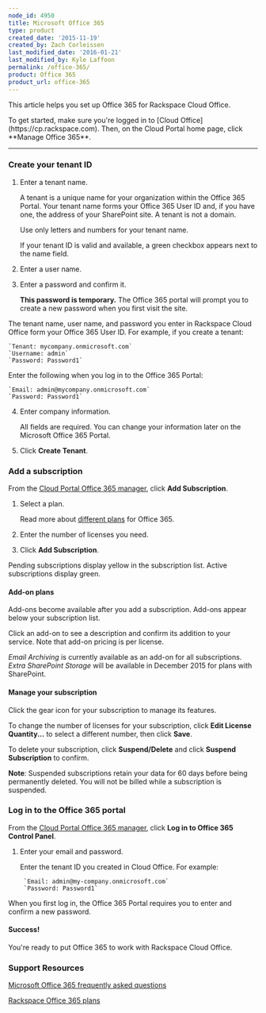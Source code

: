 ```yaml
---
node_id: 4950
title: Microsoft Office 365
type: product
created_date: '2015-11-19'
created_by: Zach Corleissen
last_modified_date: '2016-01-21'
last_modified_by: Kyle Laffoon
permalink: /office-365/
product: Office 365
product_url: office-365
---
```


<p class="lead" markdown="1">This article helps you set up Office 365 for Rackspace Cloud Office.</p>

<p class="lead" markdown="1">To get started, make sure you're logged in to [Cloud Office](https://cp.rackspace.com). Then, on the Cloud Portal home page, click **Manage Office 365**.</p>

<hr />

### Create your tenant ID

1. Enter a tenant name.

    A tenant is a unique name for your organization within the Office 365 Portal. Your tenant name forms your Office 365 User ID and, if you have one, the address of your SharePoint site.  A tenant is not a domain.

    Use only letters and numbers for your tenant name.

    If your tenant ID is valid and available, a green checkbox appears next to the name field.

2. Enter a user name.

3. Enter a password and confirm it.

    **This password is temporary.** The Office 365 portal will prompt you to create a new password when you first visit the site.

The tenant name, user name, and password you enter in Rackspace Cloud Office form your Office 365 User ID. For example, if you create a tenant:

    `Tenant: mycompany.onmicrosoft.com`
    `Username: admin`
    `Password: Password1`

Enter the following when you log in to the Office 365 Portal:

    `Email: admin@mycompany.onmicrosoft.com`
    `Password: Password1`

4. Enter company information.

    All fields are required. You can change your information later on the Microsoft Office 365 Portal.

5. Click **Create Tenant**.

### Add a subscription

From the [Cloud Portal Office 365 manager](https://cp.rackspace.com/Office365#/Manage), click **Add Subscription**.

1. Select a plan.

    Read more about [different plans](https://www.rackspace.com/office-365) for Office 365.

2. Enter the number of licenses you need.

3. Click **Add Subscription**.

Pending subscriptions display yellow in the subscription list. Active subscriptions display green.

#### Add-on plans

Add-ons become available after you add a subscription. Add-ons appear below your subscription list.

Click an add-on to see a description and confirm its addition to your service. Note that add-on pricing is per license.

*Email Archiving* is currently available as an add-on for all subscriptions. *Extra SharePoint Storage* will be available in December 2015 for plans with SharePoint.

#### Manage your subscription

Click the gear icon for your subscription to manage its features.

To change the number of licenses for your subscription, click **Edit License Quantity...** to select a different number, then click **Save**.

To delete your subscription, click **Suspend/Delete** and click **Suspend Subscription** to confirm.

**Note**: Suspended subscriptions retain your data for 60 days before being permanently deleted. You will not be billed while a subscription is suspended.

### Log in to the Office 365 portal

From the [Cloud Portal Office 365 manager](https://cp.rackspace.com/Office365#/Manage), click **Log in to Office 365 Control Panel**.

1. Enter your email and password.

    Enter the tenant ID you created in Cloud Office. For example:

        `Email: admin@my-company.onmicrosoft.com`
        `Password: Password1`

When you first log in, the Office 365 Portal requires you to enter and confirm a new password.

#### Success!

You're ready to put Office 365 to work with Rackspace Cloud Office.

### Support Resources

[Microsoft Office 365 frequently asked questions](https://products.office.com/en-us/business/microsoft-office-365-frequently-asked-questions)

[Rackspace Office 365 plans](http://www.rackspace.com/office-365)
